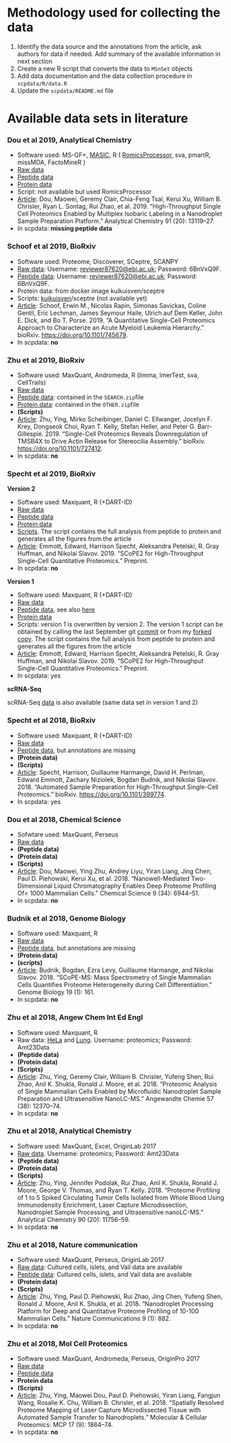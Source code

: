 
# Methodology used for collecting the data


1. Identify the data source and the annotations from the article, ask authors for data if needed. Add summary of the available information in next section
2. Create a new R script that converts the data to `MSnSet` objects
3. Add data documentation and the data collection procedure in `scpdata/R/data.R`
4. Update the `scpdata/README.md` file

# Available data sets in literature

### Dou et al 2019, Analytical Chemistry

- Software used: MS-GF+, [MASIC](https://github.com/PNNL-Comp-Mass-Spec/MASIC/releases/tag/v3.0.7111), R ( [RomicsProcessor](https://github.com/PNNL-Comp-Mass-Spec/RomicsProcessor), sva, pmartR, missMDA, FactoMineR ) 
- [Raw data](ftp://massive.ucsd.edu/MSV000084110/raw/)
- [Peptide data](ftp://massive.ucsd.edu/MSV000084110/other/)
- [Protein data](https://pubs.acs.org/doi/10.1021/acs.analchem.9b03349)
- Script: not available but used RomicsProcessor
- [Article](http://dx.doi.org/10.1021/acs.analchem.9b03349): Dou, Maowei, Geremy Clair, Chia-Feng Tsai, Kerui Xu, William B. Chrisler, Ryan L. Sontag, Rui Zhao, et al. 2019. “High-Throughput Single Cell Proteomics Enabled by Multiplex Isobaric Labeling in a Nanodroplet Sample Preparation Platform.” Analytical Chemistry 91 (20): 13119–27.
- In scpdata: **missing peptide data**

### Schoof et al 2019, BioRxiv

- Software used: Proteome, Discoverer, SCeptre, SCANPY
- [Raw data](https://www.ebi.ac.uk/pride/archive/projects/PXD015112/private): Username: reviewer87620@ebi.ac.uk; Password: 6BnVxQ9F. 
- [Peptide data](https://www.ebi.ac.uk/pride/archive/projects/PXD015112/private): Username: reviewer87620@ebi.ac.uk; Password: 6BnVxQ9F. 
- Protein data: from docker image kuikuisven/sceptre
- Scripts: [kuikuisven](https://github.com/kuikuisven)/sceptre (not available yet)
- [Article](http://dx.doi.org/10.1101/745679): Schoof, Erwin M., Nicolas Rapin, Simonas Savickas, Coline Gentil, Eric Lechman, James Seymour Haile, Ulrich auf Dem Keller, John E. Dick, and Bo T. Porse. 2019. “A Quantitative Single-Cell Proteomics Approach to Characterize an Acute Myeloid Leukemia Hierarchy.” bioRxiv. https://doi.org/10.1101/745679.
- In scpdata: **no**

### Zhu et al 2019, BioRxiv

- Software used: MaxQuant, Andromeda, R (limma, lmerTest, sva, CellTrails)
- [Raw data](ftp://ftp.pride.ebi.ac.uk/pride/data/archive/2019/11/PXD014256)
- [Peptide data](ftp://ftp.pride.ebi.ac.uk/pride/data/archive/2019/11/PXD014256): contained in the `SEARCH.zip`file
- [Protein data](ftp://ftp.pride.ebi.ac.uk/pride/data/archive/2019/11/PXD014256): contained in the `OTHER.zip`file
- **(Scripts)**
- [Article](http://dx.doi.org/10.1101/727412): Zhu, Ying, Mirko Scheibinger, Daniel C. Ellwanger, Jocelyn F. Krey, Dongseok Choi, Ryan T. Kelly, Stefan Heller, and Peter G. Barr-Gillespie. 2019. “Single-Cell Proteomics Reveals Downregulation of TMSB4X to Drive Actin Release for Stereocilia Assembly.” bioRxiv. https://doi.org/10.1101/727412.
- In scpdata: **no**

### Specht et al 2019, BioRxiv

**Version 2**

- Software used: Maxquant, R (+DART-ID)
- [Raw data](ftp://massive.ucsd.edu/MSV000084660/raw/)
- [Peptide data](ftp://massive.ucsd.edu/MSV000084660/quant/)
- [Protein data](https://drive.google.com/open?id=1c5Z3b_2gOwDyHCLm9ycY3hXckY1GDd5L)
- [Scripts](https://github.com/SlavovLab/SCoPE2/tree/master/code). The script contains the full analysis from peptide to protein and generates all the figures from the article
- [Article](https://www.biorxiv.org/content/10.1101/647545v3.article-info): Emmott, Edward, Harrison Specht, Aleksandra Petelski, R. Gray Huffman, and Nikolai Slavov. 2019. “SCoPE2 for High-Throughput Single-Cell Quantitative Proteomics.” Preprint.
- In scpdata: **no**

**Version 1**

- Software used: Maxquant, R (+DART-ID)
- [Raw data](ftp://massive.ucsd.edu/MSV000083945/raw/scope2_raw/)
- [Peptide data](ftp://massive.ucsd.edu/MSV000083945/quant/), see also [here](https://drive.google.com/drive/folders/1cMQ-SIGpHwSfx9wJF2fIa-t8yX329LPM)
- [Protein data](https://scope2.slavovlab.net/docs/data)
- Scripts: version 1 is overwritten by version 2. The version 1 script can be obtained by calling the last September git [commit](https://github.com/SlavovLab/SCoPE2/commit/0f95bf4cb92df9a01168b25927f464d7194a5752) or from my [forked copy](https://github.com/UCLouvain-CBIO/scpScripts/tree/master/20191115-Specht2019/replicate%20specht/code). The script contains the full analysis from peptide to protein and generates all the figures from the article
- [Article](https://www.biorxiv.org/content/10.1101/665307v2): Emmott, Edward, Harrison Specht, Aleksandra Petelski, R. Gray Huffman, and Nikolai Slavov. 2019. “SCoPE2 for High-Throughput Single-Cell Quantitative Proteomics.” Preprint.
- In scpdata: yes

**scRNA-Seq**

scRNA-Seq [data](https://www.ncbi.nlm.nih.gov/geo/query/acc.cgi?acc=GSE142392) is also available (same data set in version 1 and 2)

### Specht et al 2018, BioRxiv

- Software used: Maxquant, R (+DART-ID)
- [Raw data](https://drive.google.com/drive/folders/15E8bkArJ5tV5gRJ3_o4DiowFJxzscVO_)
- [Peptide data](https://drive.google.com/drive/folders/19YG70I52DH5yETcZagdUjNZWNPs0JXVr?usp=sharing), but annotations are missing
- **(Protein data)**
- **(Scripts)**
- [Article](http://dx.doi.org/10.1101/399774): Specht, Harrison, Guillaume Harmange, David H. Perlman, Edward Emmott, Zachary Niziolek, Bogdan Budnik, and Nikolai Slavov. 2018. “Automated Sample Preparation for High-Throughput Single-Cell Proteomics.” bioRxiv. https://doi.org/10.1101/399774.
- In scpdata: yes

### Dou et al 2018, Chemical Science

- Sofwtare used: MaxQuant, Perseus
- [Raw data](ftp://ftp.pride.ebi.ac.uk/pride/data/archive/2018/10/PXD010150)
- **(Peptide data)**
- **(Protein data)**
- **(Scripts)**
- [Article](https://pubs.rsc.org/en/content/articlehtml/2018/sc/c8sc02680g): Dou, Maowei, Ying Zhu, Andrey Liyu, Yiran Liang, Jing Chen, Paul D. Piehowski, Kerui Xu, et al. 2018. “Nanowell-Mediated Two-Dimensional Liquid Chromatography Enables Deep Proteome Profiling Of< 1000 Mammalian Cells.” Chemical Science  9 (34): 6944–51.
- In scpdata: **no**

### Budnik et al 2018, Genome Biology

- Software used: Maxquant, R
- [Raw data](ftp://massive.ucsd.edu/MSV000082077/raw/)
- [Peptide data](ftp://massive.ucsd.edu/MSV000082077/search/Search_Results/), but annotations are missing
- **(Protein data)**
- **(scripts)**
- [Article](http://dx.doi.org/10.1186/s13059-018-1547-5): Budnik, Bogdan, Ezra Levy, Guillaume Harmange, and Nikolai Slavov. 2018. “SCoPE-MS: Mass Spectrometry of Single Mammalian Cells Quantifies Proteome Heterogeneity during Cell Differentiation.” Genome Biology 19 (1): 161.
- In scpdata: **no**

### Zhu et al 2018, Angew Chem Int Ed Engl

- Software used: Maxquant, R 
- Raw data: [HeLa](ftp://proteomics@ftp.pnl.gov/outgoing/Laurent/Angew_Single_Cell/HeLa) and [Lung](ftp://proteomics@ftp.pnl.gov/outgoing/Laurent/Angew_Single_Cell/Lung_Cell). Username: proteomics; Password: Amt23Data
- **(Peptide data)**
- **(Protein data)**
- **(Scripts)**
- [Article](http://dx.doi.org/10.1002/anie.201802843): Zhu, Ying, Geremy Clair, William B. Chrisler, Yufeng Shen, Rui Zhao, Anil K. Shukla, Ronald J. Moore, et al. 2018. “Proteomic Analysis of Single Mammalian Cells Enabled by Microfluidic Nanodroplet Sample Preparation and Ultrasensitive NanoLC-MS.” Angewandte Chemie  57 (38): 12370–74.
- In scpdata: **no**

### Zhu et al 2018, Analytical Chemistry

- Software used: MaxQuant, Excel, OriginLab 2017
- [Raw data](ftp://proteomics@ftp.pnl.gov/outgoing/Laurent/OHSU_CTC). Username: proteomics; Password:  Amt23Data
- **(Peptide data)**
- **(Protein data)**
- **(Scripts)**
- [Article](http://dx.doi.org/10.1021/acs.analchem.8b03268): Zhu, Ying, Jennifer Podolak, Rui Zhao, Anil K. Shukla, Ronald J. Moore, George V. Thomas, and Ryan T. Kelly. 2018. “Proteome Profiling of 1 to 5 Spiked Circulating Tumor Cells Isolated from Whole Blood Using Immunodensity Enrichment, Laser Capture Microdissection, Nanodroplet Sample Processing, and Ultrasensitive nanoLC-MS.” Analytical Chemistry 90 (20): 11756–59.
- In scpdata: **no**

### Zhu et al 2018, Nature communication 

- Software used: MaxQuant, Perseus, OriginLab 2017
- [Raw data](ftp://ftp.pride.ebi.ac.uk/pride/data/archive/2018/01/PXD006847): Cultured cells, islets, and Vail data are available
- [Peptide data](ftp://ftp.pride.ebi.ac.uk/pride/data/archive/2018/01/PXD006847): Cultured cells, islets, and Vail data are available
- **(Protein data)**
- **(Scripts)**
- [Article](http://dx.doi.org/10.1038/s41467-018-03367-w): Zhu, Ying, Paul D. Piehowski, Rui Zhao, Jing Chen, Yufeng Shen, Ronald J. Moore, Anil K. Shukla, et al. 2018. “Nanodroplet Processing Platform for Deep and Quantitative Proteome Profiling of 10-100 Mammalian Cells.” Nature Communications 9 (1): 882.
- In scpdata: **no**

### Zhu et al 2018, Mol Cell Proteomics

- Software used: MaxQuant, Andromeda, Perseus, OriginPro  2017
- [Raw data](ftp://ftp.pride.ebi.ac.uk/pride/data/archive/2018/07/PXD008844)
- [Peptide data](ftp://ftp.pride.ebi.ac.uk/pride/data/archive/2018/07/PXD008844)
- **Protein data**
- **(Scripts)**
- [Article](http://dx.doi.org/10.1074/mcp.TIR118.000686): Zhu, Ying, Maowei Dou, Paul D. Piehowski, Yiran Liang, Fangjun Wang, Rosalie K. Chu, William B. Chrisler, et al. 2018. “Spatially Resolved Proteome Mapping of Laser Capture Microdissected Tissue with Automated Sample Transfer to Nanodroplets.” Molecular & Cellular Proteomics: MCP 17 (9): 1864–74.
- In scpdata: **no**

